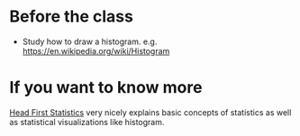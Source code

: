 # Before the class

- Study how to draw a histogram. e.g. https://en.wikipedia.org/wiki/Histogram

# If you want to know more

[Head First Statistics](https://www.amazon.com/Head-First-Statistics-Dawn-Griffiths/dp/0596527586) very nicely explains basic concepts of statistics as well as statistical visualizations like histogram. 

